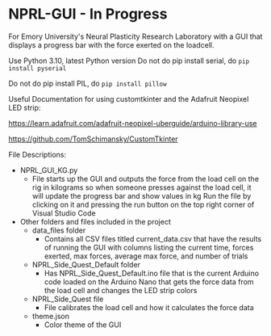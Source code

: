 # NPRL-GUI - In Progress
For Emory University's Neural Plasticity Research Laboratory with a GUI that displays a progress bar with the force exerted on the loadcell. 

Use Python 3.10, latest Python version
Do not do pip install serial, do ```pip install pyserial```

Do not do pip install PIL, do ```pip install pillow```

Useful Documentation for using customtkinter and the Adafruit Neopixel LED strip:

https://learn.adafruit.com/adafruit-neopixel-uberguide/arduino-library-use

https://github.com/TomSchimansky/CustomTkinter

File Descriptions:
 - NPRL_GUI_KG.py 
    - File starts up the GUI and outputs the force from the load cell on the rig in kilograms so when someone presses against the load cell, it will update the progress bar and show values in kg
Run the file by clicking on it and pressing the run button on the top right corner of Visual Studio Code
 - Other folders and files included in the project
    - data_files folder
      - Contains all CSV files titled current_data.csv that have the results of running the GUI with columns listing the current time, forces exerted, max forces, average max force, and number of trials
    - NPRL_Side_Quest_Default folder
        - Has NPRL_Side_Quest_Default.ino file that is the current Arduino code loaded on the Arduino Nano that gets the force data from the load cell and changes the LED strip colors
    - NPRL_Side_Quest file
        - File calibrates the load cell and how it calculates the force data
    - theme.json
        - Color theme of the GUI

